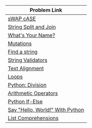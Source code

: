 | Problem Link |
| ------------------|
|[sWAP cASE](https://www.hackerrank.com/challenges/swap-case/problem?isFullScreen=true)|
|[String Split and Join](https://www.hackerrank.com/challenges/python-string-split-and-join/problem?isFullScreen=true)|
|[What's Your Name?](https://www.hackerrank.com/challenges/whats-your-name/problem?isFullScreen=true)|
|[Mutations](https://www.hackerrank.com/challenges/python-mutations/problem?isFullScreen=true)|
|[Find a string](https://www.hackerrank.com/challenges/find-a-string/problem?isFullScreen=true)|
|[String Validators](https://www.hackerrank.com/challenges/string-validators/problem?isFullScreen=true)|
|[Text Alignment](https://www.hackerrank.com/challenges/text-alignment/problem?isFullScreen=true)|
|[Loops](https://www.hackerrank.com/challenges/python-loops/problem?isFullScreen=true)|
|[Python: Division](https://www.hackerrank.com/challenges/python-division/problem?isFullScreen=true)|
|[Arithmetic Operators](https://www.hackerrank.com/challenges/python-arithmetic-operators/problem?isFullScreen=true)|
|[Python If-Else](https://www.hackerrank.com/challenges/py-if-else/problem?isFullScreen=true)|
|[Say "Hello, World!" With Python](https://www.hackerrank.com/challenges/py-hello-world/problem?isFullScreen=true)|
|[List Comprehensions](https://www.hackerrank.com/challenges/list-comprehensions/problem?isFullScreen=true)|

